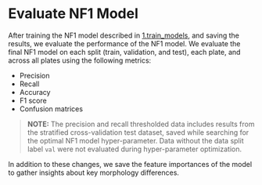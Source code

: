 # Evaluate NF1 Model
After training the NF1 model described in [1.train_models]("../1.train_models), and saving the results, we evaluate the performance of the NF1 model.
We evaluate the final NF1 model on each split (train, validation, and test), each plate, and across all plates using the following metrics:

- Precision
- Recall
- Accuracy
- F1 score
- Confusion matrices

> **NOTE:** The precision and recall thresholded data includes results from the stratified cross-validation test dataset, saved while searching for the optimal NF1 model hyper-parameter.  Data without the data split label `val` were not evaluated during hyper-parameter optimization.

In addition to these changes, we save the feature importances of the model to gather insights about key morphology differences.
